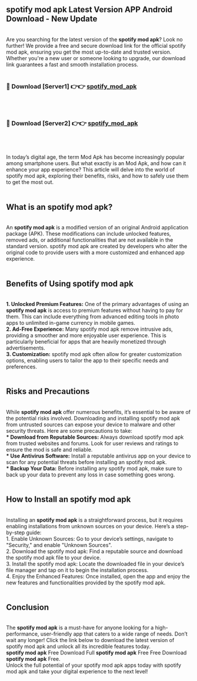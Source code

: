 ## spotify mod apk Latest Version APP Android Download - New Update
<br>
Are you searching for the latest version of the <strong>spotify mod apk</strong>? Look no further! We provide a free and secure download link for the official spotify mod apk, ensuring you get the most up-to-date and trusted version. Whether you're a new user or someone looking to upgrade, our download link guarantees a fast and smooth installation process.
<br>
<br>
<h3>🔴 Download [Server1] 👉👉 <a href="https://modyolo.store/spotify+mod+apk">spotify_mod_apk</a></h3><br>
<br>
<h3>🔴 Download [Server2] 👉👉 <a href="https://modyolo.store/spotify+mod+apk">spotify_mod_apk</a></h3><br>
<br>
<br>
In today’s digital age, the term Mod Apk has become increasingly popular among smartphone users. But what exactly is an Mod Apk, and how can it enhance your app experience? This article will delve into the world of spotify mod apk, exploring their benefits, risks, and how to safely use them to get the most out.
<br>
<br>
<h2>What is an spotify mod apk?</h2>
<br>
An <strong>spotify mod apk</strong> is a modified version of an original Android application package (APK). These modifications can include unlocked features, removed ads, or additional functionalities that are not available in the standard version. spotify mod apk are created by developers who alter the original code to provide users with a more customized and enhanced app experience.
<br>
<br>
<h2>Benefits of Using spotify mod apk</h2>
<br>
<strong> 1. Unlocked Premium Features:</strong> One of the primary advantages of using an <strong>spotify mod apk</strong> is access to premium features without having to pay for them. This can include everything from advanced editing tools in photo apps to unlimited in-game currency in mobile games.
<br>
<strong> 2. Ad-Free Experience:</strong> Many spotify mod apk remove intrusive ads, providing a smoother and more enjoyable user experience. This is particularly beneficial for apps that are heavily monetized through advertisements.
<br>
<strong> 3. Customization:</strong> spotify mod apk often allow for greater customization options, enabling users to tailor the app to their specific needs and preferences.
<br>
<br>
<h2>Risks and Precautions</h2>
<br>
While <strong>spotify mod apk</strong> offer numerous benefits, it’s essential to be aware of the potential risks involved. Downloading and installing spotify mod apk from untrusted sources can expose your device to malware and other security threats. Here are some precautions to take:
<br>
<strong> * Download from Reputable Sources:</strong> Always download spotify mod apk from trusted websites and forums. Look for user reviews and ratings to ensure the mod is safe and reliable.
<br>
<strong> * Use Antivirus Software:</strong> Install a reputable antivirus app on your device to scan for any potential threats before installing an spotify mod apk.
<br>
<strong> * Backup Your Data:</strong> Before installing any spotify mod apk, make sure to back up your data to prevent any loss in case something goes wrong.
<br>
<br>
<h2>How to Install an spotify mod apk</h2>
<br>
Installing an <strong>spotify mod apk</strong> is a straightforward process, but it requires enabling installations from unknown sources on your device. Here’s a step-by-step guide:
<br>
 1. Enable Unknown Sources: Go to your device’s settings, navigate to "Security," and enable "Unknown Sources".
<br>
 2. Download the spotify mod apk: Find a reputable source and download the spotify mod apk file to your device.
<br>
 3. Install the spotify mod apk: Locate the downloaded file in your device’s file manager and tap on it to begin the installation process.
<br>
 4. Enjoy the Enhanced Features: Once installed, open the app and enjoy the new features and functionalities provided by the spotify mod apk.
<br>
<br>
<h2><strong>Conclusion</strong></h2>
<br>
The <strong>spotify mod apk</strong> is a must-have for anyone looking for a high-performance, user-friendly app that caters to a wide range of needs. Don’t wait any longer! Click the link below to download the latest version of spotify mod apk and unlock all its incredible features today.
<br>
<strong>spotify mod apk</strong> Free Download Full <strong>spotify mod apk</strong> Free Free Download <strong>spotify mod apk</strong> Free.
<br>
Unlock the full potential of your spotify mod apk apps today with spotify mod apk and take your digital experience to the next level!